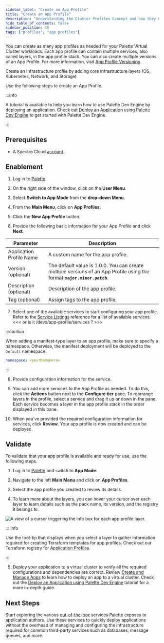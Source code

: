 ```yaml
---
sidebar_label: "Create an App Profile"
title: "Create an App Profile"
description: "Understanding the Cluster Profiles Concept and how they make Spectro Cloud powerful"
hide_table_of_contents: false
sidebar_position: 10
tags: ["profiles", "app profiles"]
---
```



You can create as many app profiles as needed for your Palette Virtual Cluster workloads. Each app profile can contain multiple services, also called layers, in the app profile stack. You can also create multiple versions of an App Profile. For more information, visit [App Profile Versioning](/devx/app-profile/versioning-app-profile). 

Create an Infrastructure profile by adding core infrastructure layers (OS, Kubernetes, Network, and Storage)

Use the following steps to create an App Profile.

 :::info

  A tutorial is available to help you learn how to use Palette Dev Engine by deploying an application. Check out [Deploy an Application using Palette Dev Engine](/devx/apps/deploy-app) to get started with Palette Dev Engine.

 :::


## Prerequisites

* A Spectro Cloud [account](https://www.spectrocloud.com/get-started/).

## Enablement

1. Log in to [Palette](https://console.spectrocloud.com).

2. On the right side of the window, click on the **User Menu**.

3. Select **Switch to App Mode** from the **drop-down Menu**.

4. From the **Main Menu**, click on **App Profiles**.

5. Click the **New App Profile** button. 

6. Provide the following basic information for your App Profile and click **Next**.

| **Parameter**           | **Description**  |
|------------------------------|---------------------|
|Application Profile Name | A custom name for the app profile.|
|Version (optional) | The default value is 1.0.0. You can create multiple versions of an App Profile using the format **`major.minor.patch`**.
|Description (optional)   | Description of the app profile. | 
|Tag (optional)               | Assign tags to the app profile.|

7. Select one of the available services to start configuring your app profile. Refer to the [Service Listings](/devx/app-profile/services/service-listings/) reference for a list of available services. <<< or is it /devx/app-profile/services ? >>> 

:::caution

When adding a manifest-type layer to an app profile, make sure to specify a namespace. Otherwise, the manifest deployment will be deployed to the `Default` namespace.

```yaml
namespace: <yourNameHere>
```
:::

8. Provide configuration information for the service.

9. You can add more services to the App Profile as needed. To do this, click the **Actions** button next to the **Configure tier** pane. To rearrange layers in the profile, select a service and drag it up or down in the pane. Each service becomes a layer in the app profile stack in the order displayed in this pane.

10. When you've provided the required configuration information for services, click **Review**. Your app profile is now created and can be deployed.  


## Validate

To validate that your app profile is available and ready for use, use the following steps.

1. Log in to [Palette](https://console.spectrocloud.com) and switch to **App Mode**.

2. Navigate to the left **Main Menu** and click on **App Profiles**.

3. Select the app profile you created to review its details.

4. To learn more about the layers, you can hover your cursor over each layer to learn details such as the pack name, its version, and the registry it belongs to.

 ![A view of a cursor triggering the info box for each app profile layer.](/devx_app-profile_create-app-profile_app-layer-infoboxes.png)

::: info

Use the tool-tip that displays when you select a layer to gather information required for creating Terraform templates for app profiles. Check out our Terraform registry for [Application Profiles](https://registry.terraform.io/providers/spectrocloud/spectrocloud/latest/docs/resources/application_profile).

 :::

5. Deploy your application to a virtual cluster to verify all the required configurations and dependencies are correct. Review [Create and Manage Apps](/devx/apps/create-app) to learn how to deploy an app to a virtual cluster. Check out the [Deploy an Application using Palette Dev Engine](/devx/apps/deploy-app) tutorial for a more in-depth guide.

## Next Steps

Start exploring the various [out-of-the-box](/devx/app-profile/services) services Palette exposes to application authors. Use these services to quickly deploy applications without the overhead of managing and configuring the infrastructure required for common third-party services such as databases, message queues, and more.



